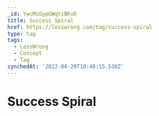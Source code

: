 ```yaml
---
_id: YwcMcGypGWqtiBKvD
title: Success Spiral
href: https://lesswrong.com/tag/success-spiral
type: tag
tags:
  - LessWrong
  - Concept
  - Tag
synchedAt: '2022-08-29T10:48:15.538Z'
---
```

# Success Spiral

